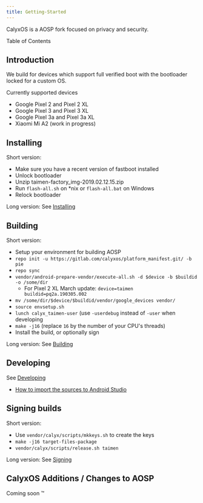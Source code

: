 ```yaml
---
title: Getting-Started
---
```

CalyxOS is a AOSP fork focused on privacy and security.

Table of Contents

## Introduction

We build for devices which support full verified boot with the bootloader locked for a custom OS.

Currently supported devices
* Google Pixel 2 and Pixel 2 XL
* Google Pixel 3 and Pixel 3 XL
* Google Pixel 3a and Pixel 3a XL
* Xiaomi Mi A2 (work in progress)

## Installing

Short version:
* Make sure you have a recent version of fastboot installed
* Unlock bootloader
* Unzip taimen-factory_img-2019.02.12.15.zip
* Run `flash-all.sh` on *nix or `flash-all.bat` on Windows
* Relock bootloader

Long version: See [Installing](../Installing)

## Building

Short version:
* Setup your environment for building AOSP
* `repo init -u https://gitlab.com/calyxos/platform_manifest.git/ -b pie`
* `repo sync`
* `vendor/android-prepare-vendor/execute-all.sh -d $device -b $buildid -o /some/dir`
  * For Pixel 2 XL March update: `device=taimen buildid=pq2a.190305.002`
* `mv /some/dir/$device/$buildid/vendor/google_devices vendor/`
* `source envsetup.sh`
* `lunch calyx_taimen-user` (use `-userdebug` instead of `-user` when developing
* `make -j16` (replace `16` by the number of your CPU's threads)
* Install the build, or optionally sign

Long version: See [Building](../Building)

## Developing

See [Developing](../Developing)
* [How to import the sources to Android Studio](https://wiki.lineageos.org/import-android-studio-howto.html)

## Signing builds

Short version:
* Use `vendor/calyx/scripts/mkkeys.sh` to create the keys
* `make -j16 target-files-package`
* `vendor/calyx/scripts/release.sh taimen`

Long version: See [Signing](../Signing)


## CalyxOS Additions / Changes to AOSP

Coming soon :tm:
